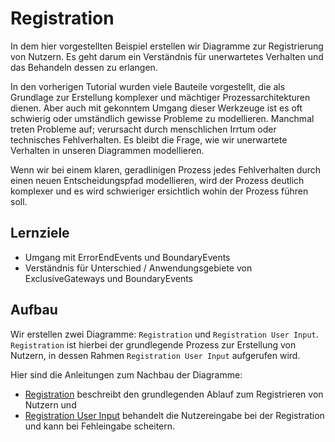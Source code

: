 # Registration

In dem hier vorgestellten Beispiel erstellen wir Diagramme zur
Registrierung von Nutzern. Es geht darum ein Verständnis für
unerwartetes Verhalten und das Behandeln dessen zu erlangen.

In den vorherigen Tutorial wurden viele Bauteile vorgestellt, die als
Grundlage zur Erstellung komplexer und mächtiger Prozessarchitekturen
dienen. Aber auch mit gekonntem Umgang dieser Werkzeuge ist es oft
schwierig oder umständlich gewisse Probleme zu modellieren. Manchmal
treten Probleme auf; verursacht durch menschlichen Irrtum oder
technisches Fehlverhalten. Es bleibt die Frage, wie wir unerwartete
Verhalten in unseren Diagrammen modellieren.

Wenn wir bei einem klaren, geradlinigen Prozess jedes Fehlverhalten
durch einen neuen Entscheidungspfad modellieren, wird der Prozess
deutlich komplexer und es wird schwieriger ersichtlich wohin der
Prozess führen soll.

## Lernziele

- Umgang mit ErrorEndEvents und BoundaryEvents
- Verständnis für Unterschied / Anwendungsgebiete von ExclusiveGateways und BoundaryEvents

## Aufbau

Wir erstellen zwei Diagramme: `Registration` und `Registration User
Input`.  `Registration` ist hierbei der grundlegende Prozess zur
Erstellung von Nutzern, in dessen Rahmen `Registration User Input`
aufgerufen wird.

Hier sind die Anleitungen zum Nachbau der Diagramme:

- [Registration](./registration.md) beschreibt den grundlegenden
  Ablauf zum Registrieren von Nutzern und
- [Registration User Input](./registration_user_input.md) behandelt
  die Nutzereingabe bei der Registration und kann bei Fehleingabe
  scheitern.
